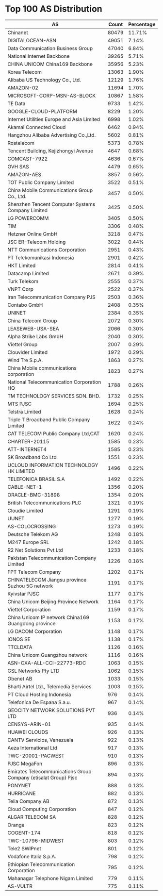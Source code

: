# Top 100 AS Distribution
| AS | Count | Percentage |
|----|----|----|
| Chinanet | 80479 | 11.71% |
| DIGITALOCEAN-ASN | 49051 | 7.14% |
| Data Communication Business Group | 47040 | 6.84% |
| National Internet Backbone | 39265 | 5.71% |
| CHINA UNICOM China169 Backbone | 35956 | 5.23% |
| Korea Telecom | 13063 | 1.90% |
| Alibaba US Technology Co., Ltd. | 12129 | 1.76% |
| AMAZON-02 | 11694 | 1.70% |
| MICROSOFT-CORP-MSN-AS-BLOCK | 10867 | 1.58% |
| TE Data | 9733 | 1.42% |
| GOOGLE-CLOUD-PLATFORM | 8229 | 1.20% |
| Internet Utilities Europe and Asia Limited | 6998 | 1.02% |
| Akamai Connected Cloud | 6462 | 0.94% |
| Hangzhou Alibaba Advertising Co.,Ltd. | 5602 | 0.81% |
| Rostelecom | 5373 | 0.78% |
| Tencent Building, Kejizhongyi Avenue | 4647 | 0.68% |
| COMCAST-7922 | 4636 | 0.67% |
| OVH SAS | 4479 | 0.65% |
| AMAZON-AES | 3857 | 0.56% |
| TOT Public Company Limited | 3522 | 0.51% |
| China Mobile Communications Group Co., Ltd. | 3457 | 0.50% |
| Shenzhen Tencent Computer Systems Company Limited | 3425 | 0.50% |
| LG POWERCOMM | 3405 | 0.50% |
| TIM | 3306 | 0.48% |
| Hetzner Online GmbH | 3218 | 0.47% |
| JSC ER-Telecom Holding | 3022 | 0.44% |
| NTT Communications Corporation | 2951 | 0.43% |
| PT Telekomunikasi Indonesia | 2901 | 0.42% |
| HKT Limited | 2814 | 0.41% |
| Datacamp Limited | 2671 | 0.39% |
| Turk Telekom | 2555 | 0.37% |
| VNPT Corp | 2522 | 0.37% |
| Iran Telecommunication Company PJS | 2503 | 0.36% |
| Contabo GmbH | 2408 | 0.35% |
| UNINET | 2384 | 0.35% |
| China Telecom Group | 2072 | 0.30% |
| LEASEWEB-USA-SEA | 2066 | 0.30% |
| Alpha Strike Labs GmbH | 2040 | 0.30% |
| Viettel Group | 2007 | 0.29% |
| Clouvider Limited | 1972 | 0.29% |
| Wind Tre S.p.A. | 1863 | 0.27% |
| China Mobile communications corporation | 1823 | 0.27% |
| National Telecommunication Corporation HQ | 1788 | 0.26% |
| TM TECHNOLOGY SERVICES SDN. BHD. | 1732 | 0.25% |
| MTS PJSC | 1694 | 0.25% |
| Telstra Limited | 1628 | 0.24% |
| Triple T Broadband Public Company Limited | 1622 | 0.24% |
| CAT TELECOM Public Company Ltd,CAT | 1620 | 0.24% |
| CHARTER-20115 | 1585 | 0.23% |
| ATT-INTERNET4 | 1585 | 0.23% |
| SK Broadband Co Ltd | 1551 | 0.23% |
| UCLOUD INFORMATION TECHNOLOGY HK LIMITED | 1496 | 0.22% |
| TELEFONICA BRASIL S.A | 1492 | 0.22% |
| CABLE-NET-1 | 1356 | 0.20% |
| ORACLE-BMC-31898 | 1354 | 0.20% |
| British Telecommunications PLC | 1321 | 0.19% |
| Cloudie Limited | 1291 | 0.19% |
| UUNET | 1277 | 0.19% |
| AS-COLOCROSSING | 1273 | 0.19% |
| Deutsche Telekom AG | 1248 | 0.18% |
| M247 Europe SRL | 1242 | 0.18% |
| R2 Net Solutions Pvt Ltd | 1233 | 0.18% |
| Pakistan Telecommunication Company Limited | 1226 | 0.18% |
| FPT Telecom Company | 1202 | 0.17% |
| CHINATELECOM Jiangsu province Suzhou 5G network | 1191 | 0.17% |
| Kyivstar PJSC | 1177 | 0.17% |
| China Unicom Beijing Province Network | 1164 | 0.17% |
| Viettel Corporation | 1159 | 0.17% |
| China Unicom IP network China169 Guangdong province | 1153 | 0.17% |
| LG DACOM Corporation | 1148 | 0.17% |
| IONOS SE | 1138 | 0.17% |
| TTCLDATA | 1126 | 0.16% |
| China Unicom Guangzhou network | 1116 | 0.16% |
| ASN-CXA-ALL-CCI-22773-RDC | 1063 | 0.15% |
| GSL Networks Pty LTD | 1062 | 0.15% |
| Obenet AB | 1033 | 0.15% |
| Bharti Airtel Ltd., Telemedia Services | 1003 | 0.15% |
| PT Cloud Hosting Indonesia | 976 | 0.14% |
| Telefonica De Espana S.a.u. | 967 | 0.14% |
| GEOCITY NETWORK SOLUTIONS PVT LTD | 936 | 0.14% |
| CENSYS-ARIN-01 | 935 | 0.14% |
| HUAWEI CLOUDS | 926 | 0.13% |
| CANTV Servicios, Venezuela | 922 | 0.13% |
| Aeza International Ltd | 917 | 0.13% |
| TWC-20001-PACWEST | 910 | 0.13% |
| PJSC MegaFon | 896 | 0.13% |
| Emirates Telecommunications Group Company (etisalat Group) Pjsc | 894 | 0.13% |
| PONYNET | 888 | 0.13% |
| HURRICANE | 882 | 0.13% |
| Telia Company AB | 872 | 0.13% |
| Cloud Computing Corporation | 847 | 0.12% |
| ALGAR TELECOM SA | 828 | 0.12% |
| Orange | 823 | 0.12% |
| COGENT-174 | 818 | 0.12% |
| TWC-10796-MIDWEST | 803 | 0.12% |
| Tele2 SWIPnet | 801 | 0.12% |
| Vodafone Italia S.p.A. | 798 | 0.12% |
| Ethiopian Telecommunication Corporation | 795 | 0.12% |
| Mahanagar Telephone Nigam Limited | 779 | 0.11% |
| AS-VULTR | 775 | 0.11% |
